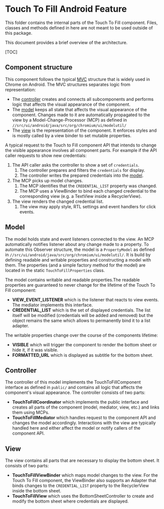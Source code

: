 # Touch To Fill Android Feature

This folder contains the internal parts of the Touch To Fill component. Files,
classes and methods defined in here are not meant to be used outside of this
package.

This document provides a brief overview of the architecture.

[TOC]


## Component structure

This component follows the typical
[MVC](https://en.wikipedia.org/wiki/Model%E2%80%93view%E2%80%93controller)
structure that is widely used in Chrome on Android. The MVC structures separates
logic from representation:

 * The [controller](#Controller) creates and connects all subcomponents and
   performs logic that affects the visual appearance of the component.
 * The [model](#Model) keeps all state that affects the visual appearance of the
   component. Changes made to it are automatically propagated to the view by a
   Model-Change-Processor (MCP) as defined in
    `//src/ui/android/java/src/org/chromium/ui/modelutil/`
 * The [view](#View) is the representation of the component. It enforces styles
   and is mostly called by a view binder to set mutable properties.


A typical request to the Touch to Fill component API that intends to change the
visible appearance involves all component parts. For example if the API caller
requests to show new credentials:

1. The API caller asks the controller to show a set of
   `credentials`.
    1. The controller prepares and filters the `credentials` for display.
    2. The controller writes the prepared credentials into the [model](#Model).
2. The MCP picks up model changes.
    1. The MCP identifies that the `CREDENTIAL_LIST` property was changed.
    2. The MCP uses a ViewBinder to bind each changed credential to the
       corresponding view (e.g. a TextView inside a RecyclerView).
3. The view renders the changed credential list.
    1. The view may apply style, RTL settings and event handlers for click events.


## Model

The model holds state and event listeners connected to the view. An MCP
automatically notifies listener about any change made to a property. To automate
this Observer structure, the model is a `PropertyModel` as defined in
`//src/ui/android/java/src/org/chromium/ui/modelutil/`. It is build by defining
readable and writable properties and constructing a model with them. The
properties (and a simple factory method for the model) are located in the static
`TouchToFillProperties` class.

The model contains writable and readable properties.The readable properties are
guaranteed to never change for the lifetime of the Touch To Fill component:

 * **VIEW_EVENT_LISTENER** which is the listener that reacts to view events. The
   mediator implements this interface.
 * **CREDENTIAL_LIST** which is the set of displayed credentials. The list
   itself will be modified (credentials will be added and removed) but the
   object remains the same which allows to permanently bind it to a list
   adapter.

The writable properties change over the course of the components lifetime:

 * **VISIBLE** which will trigger the component to render the bottom sheet or
   hide it, if it was visible.
 * **FORMATTED_URL** which is displayed as subtitle for the bottom sheet.


## Controller

The controller of this model implements the TouchToFillComponent interface as
defined in `public/` and contains all logic that affects the component's visual
appearance. The controller consists of two parts:

  * **TouchToFillCoordinator** which implements the public interface and creates all
    parts of the component (model, mediator, view, etc.) and links them using
    MCPs.
  * **TouchToFillMediator** which handles request to the component API and changes
    the model accordingly. Interactions with the view are typically handled here
    and either affect the model or notify callers of the component API.

## View

The view contains all parts that are necessary to display the bottom sheet. It
consists of two parts:

 * **TouchToFillViewBinder** which maps model changes to the view. For the
   Touch To Fill component, the ViewBinder also supports an Adapter that binds
   changes to the `CREDENTIAL_LIST` property to the RecyclerView inside the
   bottom sheet.
 * **TouchToFillView** which uses the BottomSheetController to create and
   modify the bottom sheet where credentials are displayed.
